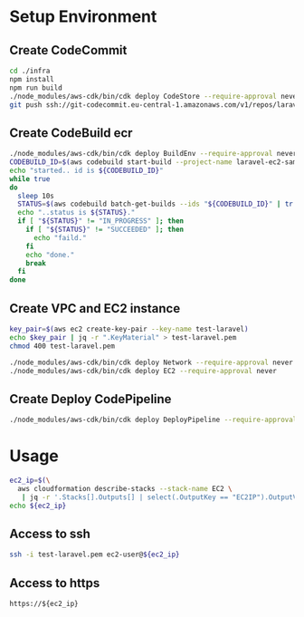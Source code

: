 # Setup Environment

## Create CodeCommit

```bash
cd ./infra
npm install
npm run build
./node_modules/aws-cdk/bin/cdk deploy CodeStore --require-approval never
git push ssh://git-codecommit.eu-central-1.amazonaws.com/v1/repos/laravel-ec2-sample --all
```

## Create CodeBuild ecr

```bash
./node_modules/aws-cdk/bin/cdk deploy BuildEnv --require-approval never
CODEBUILD_ID=$(aws codebuild start-build --project-name laravel-ec2-sample-ecr --source-version master | tr -d "\n" | jq -r '.build.id')
echo "started.. id is ${CODEBUILD_ID}"
while true
do
  sleep 10s
  STATUS=$(aws codebuild batch-get-builds --ids "${CODEBUILD_ID}" | tr -d "\n" | jq -r '.builds[].buildStatus')
  echo "..status is ${STATUS}."
  if [ "${STATUS}" != "IN_PROGRESS" ]; then
    if [ "${STATUS}" != "SUCCEEDED" ]; then
      echo "faild."
    fi
    echo "done."
    break
  fi
done
```

## Create VPC and EC2 instance

```bash
key_pair=$(aws ec2 create-key-pair --key-name test-laravel)
echo $key_pair | jq -r ".KeyMaterial" > test-laravel.pem
chmod 400 test-laravel.pem
```

```bash
./node_modules/aws-cdk/bin/cdk deploy Network --require-approval never
./node_modules/aws-cdk/bin/cdk deploy EC2 --require-approval never
```

## Create Deploy CodePipeline

```bash
./node_modules/aws-cdk/bin/cdk deploy DeployPipeline --require-approval never
```

# Usage

```bash
ec2_ip=$(\
  aws cloudformation describe-stacks --stack-name EC2 \
   | jq -r '.Stacks[].Outputs[] | select(.OutputKey == "EC2IP").OutputValue')
echo ${ec2_ip}
```

## Access to ssh

```bash
ssh -i test-laravel.pem ec2-user@${ec2_ip}
```

## Access to https

```
https://${ec2_ip}
```
